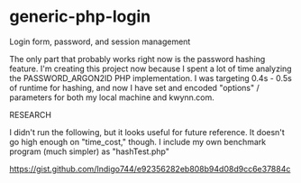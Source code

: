 # generic-php-login

Login form, password, and session management

The only part that probably works right now is the password hashing feature.  I'm creating this project now because I spent a lot of time analyzing the PASSWORD_ARGON2ID PHP implementation.  I was targeting 0.4s - 0.5s of runtime for hashing, and now I have set and encoded "options" / parameters for both my local machine and kwynn.com.  

RESEARCH

I didn't run the following, but it looks useful for future reference.  It doesn't go high enough on "time_cost," though.  I include my own benchmark program (much simpler) as "hashTest.php"

https://gist.github.com/Indigo744/e92356282eb808b94d08d9cc6e37884c
